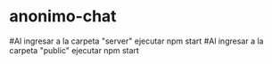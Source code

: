 # anonimo-chat

#Al ingresar a la carpeta "server" ejecutar npm start
#Al ingresar a la carpeta "public" ejecutar npm start
